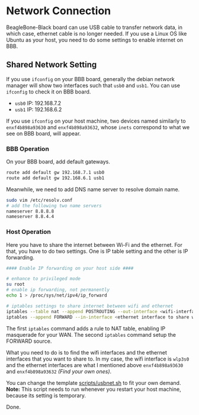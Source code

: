 # Network Connection

BeagleBone-Black board can use USB cable to transfer network data, in which case, ethernet cable is no longer needed. If you use a Linux OS like Ubuntu as your host, you need to do some settings to enable internet on BBB.

## Shared Network Setting

If you use `ifconfig` on your BBB board, generally the debian network manager will show two interfaces such that `usb0` and `usb1`. You can use `ifconfig` to check it on BBB board.

- `usb0` IP: 192.168.7.2
- `usb1` IP: 192.168.6.2

If you use `ifconfig` on your host machine, two devices named similarly to `enxf4b898a93630` and `enxf4b898a93632`, whose `inets` correspond to what we see on BBB board, will appear.

### BBB Operation

On your BBB board, add default gateways.

```bash
route add default gw 192.168.7.1 usb0
route add default gw 192.168.6.1 usb1
```

Meanwhile, we need to add DNS name server to resolve domain name.

```bash
sudo vim /etc/resolv.conf
# add the following two name servers
nameserver 8.8.8.8
nameserver 8.8.4.4
```

### Host Operation

Here you have to share the internet between Wi-Fi and the ethernet. For that, you have to do two settings. One is IP table setting and the other is IP forwarding.

```bash
#### Enable IP forwarding on your host side ####

# enhance to privileged mode
su root 
# enable ip forwarding, not permanently
echo 1 > /proc/sys/net/ipv4/ip_forward

# iptables settings to share internet between wifi and ethernet
iptables --table nat --append POSTROUTING --out-interface <wifi-interface> -j MASQUERADE
iptables --append FORWARD --in-interface <ethernet interface to share with> -j ACCEPT
```

The first `iptables` command adds a rule to NAT table, enabling IP masquerade for your WAN. The second `iptables` command setup the FORWARD source.

What you need to do is to find the wifi interfaces and the ethernet interfaces that you want to share to. In my case, the wifi interface is `wlp3s0` and the ethernet interfaces are what I mentioned above `enxf4b898a93630` and `enxf4b898a93632` _(Find your own ones)_.

You can change the template [scripts/usbnet.sh](../boot/scripts/usbnet.sh) to fit your own demand. **Note:** This script needs to run whenever you restart your host machine, because its setting is temporary.

Done.
